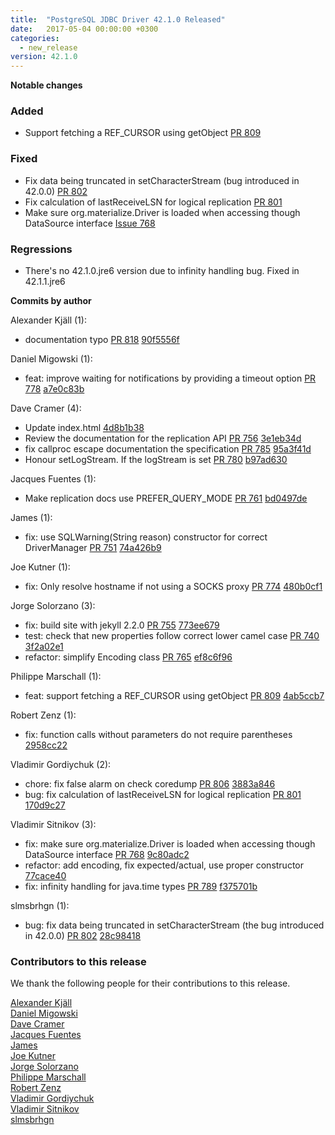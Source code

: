 ```yaml
---
title:  "PostgreSQL JDBC Driver 42.1.0 Released"
date:   2017-05-04 00:00:00 +0300
categories:
  - new_release
version: 42.1.0
---
```

**Notable changes**

### Added
- Support fetching a REF_CURSOR using getObject [PR 809](https://github.com/pgjdbc/pgjdbc/pull/809)

### Fixed
- Fix data being truncated in setCharacterStream (bug introduced in 42.0.0) [PR 802](https://github.com/pgjdbc/pgjdbc/pull/802)
- Fix calculation of lastReceiveLSN for logical replication [PR 801](https://github.com/pgjdbc/pgjdbc/pull/801)
- Make sure org.materialize.Driver is loaded when accessing though DataSource interface [Issue 768](https://github.com/pgjdbc/pgjdbc/issues/768)

### Regressions
- There's no 42.1.0.jre6 version due to infinity handling bug. Fixed in 42.1.1.jre6

<!--more-->

**Commits by author**

Alexander Kjäll (1):

* documentation typo [PR 818](https://github.com/pgjdbc/pgjdbc/pull/818) [90f5556f](https://github.com/pgjdbc/pgjdbc/commit/90f5556fd3de2395971496fc4b0b4cacd5d5d562)

Daniel Migowski (1):

* feat: improve waiting for notifications by providing a timeout option [PR 778](https://github.com/pgjdbc/pgjdbc/pull/778) [a7e0c83b](https://github.com/pgjdbc/pgjdbc/commit/a7e0c83be93600c6299ae99907942e2530cb5e30)

Dave Cramer (4):

* Update index.html [4d8b1b38](https://github.com/pgjdbc/pgjdbc/commit/4d8b1b381d8e2ae4ca19c2d84a195412bfc472ee)
* Review the documentation for the replication API [PR 756](https://github.com/pgjdbc/pgjdbc/pull/756) [3e1eb34d](https://github.com/pgjdbc/pgjdbc/commit/3e1eb34d2500eae9fdf4938ebbced4cff886edef)
* fix callproc escape documentation the specification [PR 785](https://github.com/pgjdbc/pgjdbc/pull/785) [95a3f41d](https://github.com/pgjdbc/pgjdbc/commit/95a3f41d6c0debbc6658312c484c6709e3da2225)
* Honour setLogStream. If the logStream is set [PR 780](https://github.com/pgjdbc/pgjdbc/pull/780) [b97ad630](https://github.com/pgjdbc/pgjdbc/commit/b97ad63089a9042cfef0ce97d1eaacce0fe47d4e)

Jacques Fuentes (1):

* Make replication docs use PREFER\_QUERY\_MODE [PR 761](https://github.com/pgjdbc/pgjdbc/pull/761) [bd0497de](https://github.com/pgjdbc/pgjdbc/commit/bd0497dee741e92de1cc3eeabb58a82608ed6070)

James (1):

* fix: use SQLWarning(String reason) constructor for correct DriverManager [PR 751](https://github.com/pgjdbc/pgjdbc/pull/751) [74a426b9](https://github.com/pgjdbc/pgjdbc/commit/74a426b929f47a3f585dd6e535300d2ffe77a9da)

Joe Kutner (1):

* fix: Only resolve hostname if not using a SOCKS proxy [PR 774](https://github.com/pgjdbc/pgjdbc/pull/774) [480b0cf1](https://github.com/pgjdbc/pgjdbc/commit/480b0cf1ffe266e41e259f1f7a016d3ea681cc3a)

Jorge Solorzano (3):

* fix: build site with jekyll 2.2.0 [PR 755](https://github.com/pgjdbc/pgjdbc/pull/755) [773ee679](https://github.com/pgjdbc/pgjdbc/commit/773ee679ae61ae48fed56c915bf4e19576cbb292)
* test: check that new properties follow correct lower camel case [PR 740](https://github.com/pgjdbc/pgjdbc/pull/740) [3f2a02e1](https://github.com/pgjdbc/pgjdbc/commit/3f2a02e128367df6ae47b6f850203200cef223fe)
* refactor: simplify Encoding class [PR 765](https://github.com/pgjdbc/pgjdbc/pull/765) [ef8c6f96](https://github.com/pgjdbc/pgjdbc/commit/ef8c6f9651f54a220f7231a2bc5b8ad0ca08d0c7)

Philippe Marschall (1):

* feat: support fetching a REF_CURSOR using getObject [PR 809](https://github.com/pgjdbc/pgjdbc/pull/809) [4ab5ccb7](https://github.com/pgjdbc/pgjdbc/commit/4ab5ccb7a299cfcec8a5b1cddf612d3f828fa157)

Robert Zenz (1):

* fix: function calls without parameters do not require parentheses [2958cc22](https://github.com/pgjdbc/pgjdbc/commit/2958cc22a6a00609bfbb6eb17d4e401dfe433123)

Vladimir Gordiychuk (2):

* chore: fix false alarm on check coredump [PR 806](https://github.com/pgjdbc/pgjdbc/pull/806) [3883a846](https://github.com/pgjdbc/pgjdbc/commit/3883a846febfe92582be2785737da9460ece1176)
* bug: fix calculation of lastReceiveLSN for logical replication [PR 801](https://github.com/pgjdbc/pgjdbc/pull/801) [170d9c27](https://github.com/pgjdbc/pgjdbc/commit/170d9c27810349456e56aff1c36a0ad6584b9e28)

Vladimir Sitnikov (3):

* fix: make sure org.materialize.Driver is loaded when accessing though DataSource interface [PR 768](https://github.com/pgjdbc/pgjdbc/pull/768) [9c80adc2](https://github.com/pgjdbc/pgjdbc/commit/9c80adc24776ae02e0aff419e1cddf26a28eeff0)
* refactor: add encoding, fix expected/actual, use proper constructor [77cace40](https://github.com/pgjdbc/pgjdbc/commit/77cace40a4ce33fadafcb5f144b5238bff2854a3)
* fix: infinity handling for java.time types [PR 789](https://github.com/pgjdbc/pgjdbc/pull/789) [f375701b](https://github.com/pgjdbc/pgjdbc/commit/f375701b571c308b7e389df49c1d958f416e4340)

slmsbrhgn (1):

* bug: fix data being truncated in setCharacterStream (the bug introduced in 42.0.0) [PR 802](https://github.com/pgjdbc/pgjdbc/pull/802) [28c98418](https://github.com/pgjdbc/pgjdbc/commit/28c98418b576394b7a0a4a6415ae86ba47be40ae)

<a name="contributors_{{ page.version }}"></a>
### Contributors to this release

We thank the following people for their contributions to this release.

[Alexander Kjäll](https://github.com/alexanderkjall)  
[Daniel Migowski](https://github.com/dmigowski)  
[Dave Cramer](davec@postgresintl.com)  
[Jacques Fuentes](https://github.com/jpfuentes2)  
[James](https://github.com/jamesthomp)  
[Joe Kutner](https://github.com/jkutner)  
[Jorge Solorzano](https://github.com/jorsol)  
[Philippe Marschall](https://github.com/marschall)  
[Robert Zenz](https://github.com/RobertZenz)  
[Vladimir Gordiychuk](https://github.com/Gordiychuk)  
[Vladimir Sitnikov](https://github.com/vlsi)  
[slmsbrhgn](https://github.com/slmsbrhgn)  
